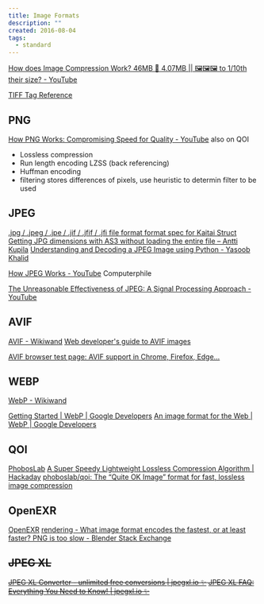 ```yaml
---
title: Image Formats
description: ""
created: 2016-08-04
tags:
  - standard
---
```


[How does Image Compression Work? 46MB 📩 4.07MB || 🖼🖼🖼 to 1/10th their size? - YouTube](https://www.youtube.com/watch?v=Kv1Hiv3ox8I)

[TIFF Tag Reference](http://www.awaresystems.be/imaging/tiff/tifftags.html)

## PNG

[How PNG Works: Compromising Speed for Quality - YouTube](https://www.youtube.com/watch?v=EFUYNoFRHQI) also on QOI

- Lossless compression
- Run length encoding
  LZSS (back referencing)
- Huffman encoding
- filtering
  stores differences of pixels, use heuristic to determin filter to be used

## JPEG

[.jpg / .jpeg / .jpe / .jif / .jfif / .jfi file format format spec for Kaitai Struct](http://formats.kaitai.io/jpeg/index.html)
[Getting JPG dimensions with AS3 without loading the entire file – Antti Kupila](http://www.anttikupila.com/flash/getting-jpg-dimensions-with-as3-without-loading-the-entire-file/)
[Understanding and Decoding a JPEG Image using Python - Yasoob Khalid](https://yasoob.me/posts/understanding-and-writing-jpeg-decoder-in-python/)

[How JPEG Works - YouTube](https://www.youtube.com/playlist?list=PLzH6n4zXuckoAod3z31QEST1ZaizBuNHh) Computerphile

[The Unreasonable Effectiveness of JPEG: A Signal Processing Approach - YouTube](https://www.youtube.com/watch?v=0me3guauqOU)

## AVIF

[AVIF - Wikiwand](https://www.wikiwand.com/en/AVIF)
[Web developer's guide to AVIF images](https://darekkay.com/blog/avif-images/)

[AVIF browser test page: AVIF support in Chrome, Firefox, Edge…](https://libre-software.net/image/avif-test/)

## WEBP

[WebP - Wikiwand](https://www.wikiwand.com/en/WebP)

[Getting Started | WebP | Google Developers](https://developers.google.com/speed/webp/docs/using)
[An image format for the Web | WebP | Google Developers](https://developers.google.com/speed/webp/)

## QOI

[PhobosLab](https://phoboslab.org/log/2021/11/qoi-fast-lossless-image-compression)
[A Super Speedy Lightweight Lossless Compression Algorithm | Hackaday](https://hackaday.com/2021/11/30/a-super-speedy-lightweight-lossless-compression-algorithm/)
[phoboslab/qoi: The “Quite OK Image” format for fast, lossless image compression](https://github.com/phoboslab/qoi)

## OpenEXR

[OpenEXR](https://www.openexr.com/)
[rendering - What image format encodes the fastest, or at least faster? PNG is too slow - Blender Stack Exchange](https://blender.stackexchange.com/questions/148231/what-image-format-encodes-the-fastest-or-at-least-faster-png-is-too-slow)

## ~~JPEG XL~~

~~[JPEG XL Converter - unlimited free conversions | jpegxl.io ✨](https://jpegxl.io/)
[JPEG XL FAQ: Everything You Need to Know! | jpegxl.io ✨](https://jpegxl.io/articles/faq/#introduction)~~
